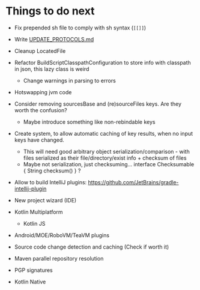 # Things to do next

- Fix prepended sh file to comply with sh syntax (`[[]]`)

- Write [UPDATE_PROTOCOLS.md](UPDATE_PROTOCOLS.md)

- Cleanup LocatedFile

- Refactor BuildScriptClasspathConfiguration to store info with classpath in json, this lazy class is weird
	- Change warnings in parsing to errors

- Hotswapping jvm code

- Consider removing sourcesBase and (re)sourceFiles keys. Are they worth the confusion?
	- Maybe introduce something like non-rebindable keys

- Create system, to allow automatic caching of key results, when no input keys have changed.
	- This will need good arbitrary object serialization/comparison - with files serialized as their file/directory/exist info + checksum of files
	- Maybe not serialization, just checksuming... interface Checksumable { String checksum() } ?

- Allow to build IntelliJ plugins: https://github.com/JetBrains/gradle-intellij-plugin

- New project wizard (IDE)

- Kotlin Multiplatform
	- Kotlin JS

- Android/MOE/RoboVM/TeaVM plugins

- Source code change detection and caching (Check if worth it)

- Maven parallel repository resolution

- PGP signatures

- Kotlin Native
